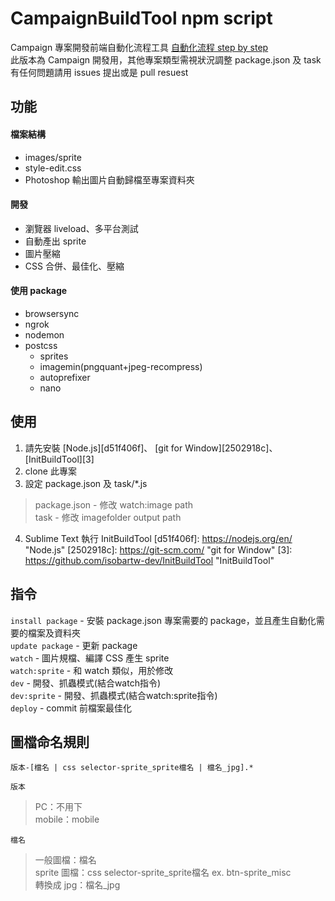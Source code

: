 CampaignBuildTool npm script
======================================================================
Campaign 專案開發前端自動化流程工具 [自動化流程 step by step](https://hackmd.io/s/S1ohqCzN)  
此版本為 Campaign 開發用，其他專案類型需視狀況調整 package.json 及 task  
有任何問題請用 issues 提出或是 pull resuest

## 功能
#### 檔案結構
- images/sprite
- style-edit.css
- Photoshop 輸出圖片自動歸檔至專案資料夾

#### 開發
- 瀏覽器 liveload、多平台測試
- 自動產出 sprite
- 圖片壓縮
- CSS 合併、最佳化、壓縮

#### 使用 package
* browsersync
* ngrok
* nodemon
* postcss
	- sprites
	- imagemin(pngquant+jpeg-recompress)
	- autoprefixer
	- nano

## 使用
1. 請先安裝 [Node.js][d51f406f]、 [git for Window][2502918c]、[InitBuildTool][3]
2. clone 此專案
3. 設定 package.json 及 task/*.js
> package.json - 修改 watch:image path  
> task - 修改 imagefolder output path

4. Sublime Text 執行 InitBuildTool
[d51f406f]: https://nodejs.org/en/ "Node.js"
[2502918c]: https://git-scm.com/ "git for Window"
[3]: https://github.com/isobartw-dev/InitBuildTool "InitBuildTool"

## 指令
``install package`` - 安裝 package.json 專案需要的 package，並且產生自動化需要的檔案及資料夾  
``update package`` - 更新 package  
``watch`` - 圖片規檔、編譯 CSS 產生 sprite  
``watch:sprite`` - 和 watch 類似，用於修改  
``dev`` - 開發、抓蟲模式(結合watch指令)  
``dev:sprite`` - 開發、抓蟲模式(結合watch:sprite指令)  
``deploy`` - commit 前檔案最佳化  

## 圖檔命名規則
```
版本-[檔名 | css selector-sprite_sprite檔名 | 檔名_jpg].*
```  
``
版本
``  
>PC：不用下  
>mobile：mobile  

``檔名``
>一般圖檔：檔名  
>sprite 圖檔：css selector-sprite_sprite檔名 ex. btn-sprite_misc  
>轉換成 jpg：檔名_jpg
